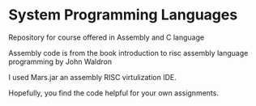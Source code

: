 # System Programming Languages

Repository for course offered in Assembly and C language

Assembly code is from the book introduction to risc assembly language programming by John Waldron

I used Mars.jar an assembly RISC virtulization IDE.

Hopefully, you find the code helpful for your own assignments.

